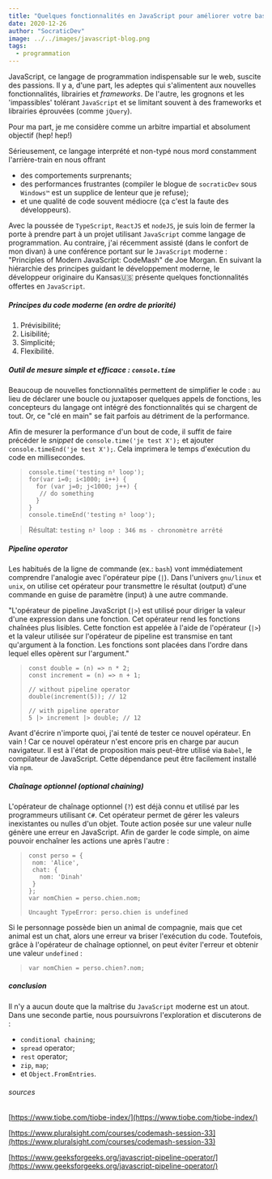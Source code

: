 ```yaml
---
title: "Quelques fonctionnalités en JavaScript pour améliorer votre base de code (première partie)"
date: 2020-12-26
author: "SocraticDev"
image: ../../images/javascript-blog.png
tags:
  - programmation
---
```


<!-- Modern js :
{pipeline operator, conditional chaining, console.time, spread operator, optional chaining, rest operators, zip, map, Object.fromEntries} -->

JavaScript, ce langage de programmation indispensable sur le web, suscite des passions. Il y a, d'une part, les adeptes qui s'alimentent aux nouvelles fonctionnalités, librairies et _frameworks_. De l'autre, les grognons et les 'impassibles' tolérant `JavaScript` et se limitant souvent à des frameworks et librairies éprouvées (comme `jQuery`).

Pour ma part, je me considère comme un arbitre impartial et absolument objectif (hep! hep!)

Sérieusement, ce langage interprété et non-typé nous mord constamment l'arrière-train en nous offrant

- des comportements surprenants;
- des performances frustrantes (compiler le blogue de `socraticDev` sous `Windows™` est un supplice de lenteur que je refuse);
- et une qualité de code souvent médiocre (ça c'est la faute des développeurs).

Avec la poussée de `TypeScript`, `ReactJS` et `nodeJS`, je suis loin de fermer la porte à prendre part à un projet utilisant `JavaScript` comme langage de programmation. Au contraire, j'ai récemment assisté (dans le confort de mon divan) à une conférence portant sur le `JavaScript` moderne : "Principles of Modern JavaScript: CodeMash" de Joe Morgan. En suivant la hiérarchie des principes guidant le développement moderne, le développeur originaire du Kansas🇺🇸 présente quelques fonctionnalités offertes en `JavaScript`.

##### Principes du code moderne (en ordre de priorité)

1. Prévisibilité;
2. Lisibilité;
3. Simplicité;
4. Flexibilité.

##### Outil de mesure simple et efficace : `console.time`

Beaucoup de nouvelles fonctionnalités permettent de simplifier le code : au lieu de déclarer une boucle ou juxtaposer quelques appels de fonctions, les concepteurs du langage ont intégré des fonctionnalités qui se chargent de tout. Or, ce "clé en main" se fait parfois au détriment de la performance.

Afin de mesurer la performance d'un bout de code, il suffit de faire précéder le _snippet_ de `console.time('je test X');` et ajouter `console.timeEnd('je test X');`. Cela imprimera le temps d'exécution du code en millisecondes.

> ```
> console.time('testing n² loop');
> for(var i=0; i<1000; i++) {
>   for (var j=0; j<1000; j++) {
>    // do something
>   }
> }
> console.timeEnd('testing n² loop');
> ```

> Résultat:
> `testing n² loop : 346 ms - chronomètre arrêté`

##### Pipeline operator

Les habitués de la ligne de commande (ex.: `bash`) vont immédiatement comprendre l'analogie avec l'opérateur pipe (`|`). Dans l'univers `gnu/linux` et `unix`, on utilise cet opérateur pour transmettre le résultat (output) d'une commande en guise de paramètre (input) à une autre commande.

"L'opérateur de pipeline JavaScript (`|>`) est utilisé pour diriger la valeur d'une expression dans une fonction. Cet opérateur rend les fonctions chaînées plus lisibles. Cette fonction est appelée à l'aide de l'opérateur (`|>`) et la valeur utilisée sur l'opérateur de pipeline est transmise en tant qu'argument à la fonction. Les fonctions sont placées dans l'ordre dans lequel elles opèrent sur l'argument."

> ```
> const double = (n) => n * 2;
> const increment = (n) => n + 1;
>
> // without pipeline operator
> double(increment(5)); // 12
>
> // with pipeline operator
> 5 |> increment |> double; // 12
> ```

Avant d'écrire n'importe quoi, j'ai tenté de tester ce nouvel opérateur. En vain ! Car ce nouvel opérateur n'est encore pris en charge par aucun navigateur. Il est à l'état de proposition mais peut-être utilisé via `Babel`, le compilateur de JavaScript. Cette dépendance peut être facilement installé via `npm`.

##### Chaînage optionnel (_optional chaining_)

L'opérateur de chaînage optionnel (`?`) est déjà connu et utilisé par les programmeurs utilisant `C#`. Cet opérateur permet de gérer les valeurs inexistantes ou nulles d'un objet. Toute action posée sur une valeur nulle génère une erreur en JavaScript. Afin de garder le code simple, on aime pouvoir enchaîner les actions une après l'autre :

> ```
> const perso = {
>  nom: 'Alice',
>  chat: {
>    nom: 'Dinah'
>  }
> };
> var nomChien = perso.chien.nom;
>
> Uncaught TypeError: perso.chien is undefined
> ```

Si le personnage possède bien un animal de compagnie, mais que cet animal est un chat, alors une erreur va briser l'exécution du code. Toutefois, grâce à l'opérateur de chaînage optionnel, on peut éviter l'erreur et obtenir une valeur `undefined` :

> `var nomChien = perso.chien?.nom;`

##### conclusion

Il n'y a aucun doute que la maîtrise du `JavaScript` moderne est un atout. Dans une seconde partie, nous poursuivrons l'exploration et discuterons de :

- `conditional chaining`;
- `spread` operator;
- `rest` operator;
- `zip`, `map`;
- et `Object.FromEntries`.

###### sources

[https://www.tiobe.com/tiobe-index/](https://www.tiobe.com/tiobe-index/)

[https://www.pluralsight.com/courses/codemash-session-33](https://www.pluralsight.com/courses/codemash-session-33)

[https://www.geeksforgeeks.org/javascript-pipeline-operator/](https://www.geeksforgeeks.org/javascript-pipeline-operator/)
